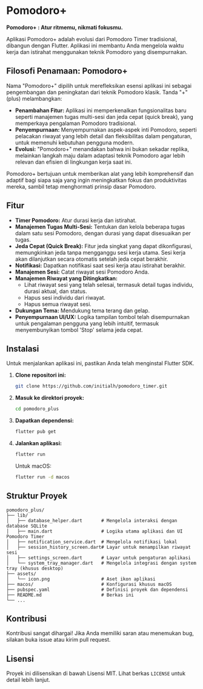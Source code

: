 # Pomodoro+

**Pomodoro+ : Atur ritmemu, nikmati fokusmu.**

Aplikasi Pomodoro+ adalah evolusi dari Pomodoro Timer tradisional, dibangun dengan Flutter. Aplikasi ini membantu Anda mengelola waktu kerja dan istirahat menggunakan teknik Pomodoro yang disempurnakan.

## Filosofi Penamaan: Pomodoro+

Nama "Pomodoro+" dipilih untuk merefleksikan esensi aplikasi ini sebagai pengembangan dan peningkatan dari teknik Pomodoro klasik. Tanda "+" (plus) melambangkan:

*   **Penambahan Fitur:** Aplikasi ini memperkenalkan fungsionalitas baru seperti manajemen tugas multi-sesi dan jeda cepat (quick break), yang memperkaya pengalaman Pomodoro tradisional.
*   **Penyempurnaan:** Menyempurnakan aspek-aspek inti Pomodoro, seperti pelacakan riwayat yang lebih detail dan fleksibilitas dalam pengaturan, untuk memenuhi kebutuhan pengguna modern.
*   **Evolusi:** "Pomodoro+" menandakan bahwa ini bukan sekadar replika, melainkan langkah maju dalam adaptasi teknik Pomodoro agar lebih relevan dan efisien di lingkungan kerja saat ini.

Pomodoro+ bertujuan untuk memberikan alat yang lebih komprehensif dan adaptif bagi siapa saja yang ingin meningkatkan fokus dan produktivitas mereka, sambil tetap menghormati prinsip dasar Pomodoro.

## Fitur

*   **Timer Pomodoro:** Atur durasi kerja dan istirahat.
*   **Manajemen Tugas Multi-Sesi:** Tentukan dan kelola beberapa tugas dalam satu sesi Pomodoro, dengan durasi yang dapat disesuaikan per tugas.
*   **Jeda Cepat (Quick Break):** Fitur jeda singkat yang dapat dikonfigurasi, memungkinkan jeda tanpa mengganggu sesi kerja utama. Sesi kerja akan dilanjutkan secara otomatis setelah jeda cepat berakhir.
*   **Notifikasi:** Dapatkan notifikasi saat sesi kerja atau istirahat berakhir.
*   **Manajemen Sesi:** Catat riwayat sesi Pomodoro Anda.
*   **Manajemen Riwayat yang Ditingkatkan:**
    *   Lihat riwayat sesi yang telah selesai, termasuk detail tugas individu, durasi aktual, dan status.
    *   Hapus sesi individu dari riwayat.
    *   Hapus semua riwayat sesi.
*   **Dukungan Tema:** Mendukung tema terang dan gelap.
*   **Penyempurnaan UI/UX:** Logika tampilan tombol telah disempurnakan untuk pengalaman pengguna yang lebih intuitif, termasuk menyembunyikan tombol 'Stop' selama jeda cepat.

## Instalasi

Untuk menjalankan aplikasi ini, pastikan Anda telah menginstal Flutter SDK.

1.  **Clone repositori ini:**
    ```bash
    git clone https://github.com/initialh/pomodoro_timer.git
    ```
2.  **Masuk ke direktori proyek:**
    ```bash
    cd pomodoro_plus
    ```
3.  **Dapatkan dependensi:**
    ```bash
    flutter pub get
    ```
4.  **Jalankan aplikasi:**
    ```bash
    flutter run
    ```
    Untuk macOS:
    ```bash
    flutter run -d macos
    ```

## Struktur Proyek

```
pomodoro_plus/
├── lib/
│   ├── database_helper.dart       # Mengelola interaksi dengan database SQLite
│   ├── main.dart                  # Logika utama aplikasi dan UI Pomodoro Timer
│   ├── notification_service.dart  # Mengelola notifikasi lokal
│   ├── session_history_screen.dart# Layar untuk menampilkan riwayat sesi
│   ├── settings_screen.dart       # Layar untuk pengaturan aplikasi
│   └── system_tray_manager.dart   # Mengelola integrasi dengan system tray (khusus desktop)
├── assets/
│   └── icon.png                   # Aset ikon aplikasi
├── macos/                         # Konfigurasi khusus macOS
├── pubspec.yaml                   # Definisi proyek dan dependensi
├── README.md                      # Berkas ini
└── ...
```

## Kontribusi

Kontribusi sangat dihargai! Jika Anda memiliki saran atau menemukan bug, silakan buka issue atau kirim pull request.

## Lisensi

Proyek ini dilisensikan di bawah Lisensi MIT. Lihat berkas `LICENSE` untuk detail lebih lanjut.
